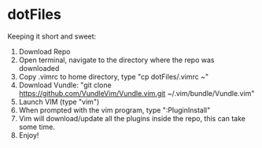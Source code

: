 # dotFiles

Keeping it short and sweet:

1. Download Repo
2. Open terminal, navigate to the directory where the repo was downloaded
3. Copy .vimrc to home directory, type "cp dotFiles/.vimrc ~"
4. Download Vundle: "git clone https://github.com/VundleVim/Vundle.vim.git ~/.vim/bundle/Vundle.vim"
5. Launch VIM (type "vim")
6. When prompted with the vim program, type ":PluginInstall"
7. Vim will download/update all the plugins inside the repo, this can take some time.
8. Enjoy!
